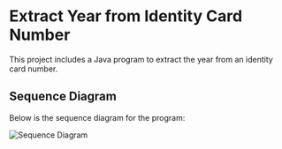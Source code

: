 # Extract Year from Identity Card Number

This project includes a Java program to extract the year from an identity card number.

## Sequence Diagram

Below is the sequence diagram for the program:

![Sequence Diagram](C:\Users\matep\OneDrive\Documentos\Universidad\javasequential.png)